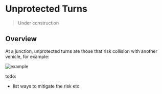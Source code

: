 # Unprotected Turns

> Under construction

## Overview

At a junction, unprotected turns are those that risk collision with another vehicle, for example:

![example](picUnprotectedTurns.png)

todo:

- list ways to mitigate the risk etc